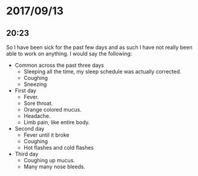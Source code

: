 # 2017/09/13

## 20:23

So I have been sick for the past few days and as such I have not really
been able to work on anything. I would say the following:

 * Common across the past three days
   * Sleeping all the time, my sleep schedule was actually corrected.
   * Coughing
   * Sneezing
 * First day
   * Fever.
   * Sore throat.
   * Orange colored mucus.
   * Headache.
   * Limb pain, like entire body.
 * Second day
   * Fever until it broke
   * Coughing
   * Hot flashes and cold flashes
 * Third day
   * Coughing up mucus.
   * Many many nose bleeds.

